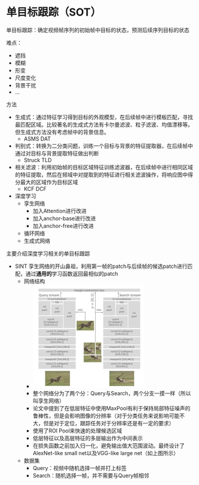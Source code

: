 # 单目标跟踪（SOT）

单目标跟踪：确定视频帧序列的初始帧中目标的状态，预测后续序列目标的状态

难点：
- 遮挡
- 模糊
- 形变
- 尺度变化
- 背景干扰
- ...

方法
- 生成式：通过特征学习得到目标的外观模型，在后续帧中进行模板匹配，寻找最匹配区域。比较著名的生成式方法有卡尔曼滤波、粒子滤波、均值漂移等。但生成式方法没有考虑帧中的背景信息。
  - ASMS DAT
- 判别式：转换为二分类问题，训练一个目标与背景的特征提取器，在后续帧中通过对目标与背景提取特征做出判断
  - Struck TLD
- 相关滤波：利用初始帧的目标区域特征训练滤波器，在后续帧中进行相同区域的特征提取，然后在频域中对提取到的特征进行相关滤波操作，将响应图中得分最大的区域作为目标区域
  - KCF DCF
- 深度学习
  - 孪生网络
    - 加入Attention进行改进
    - 加入anchor-base进行改进
    - 加入anchor-free进行改进
  - 循环网络
  - 生成式网络

主要介绍深度学习相关的单目标跟踪

- SINT
  孪生网络的开山鼻祖，利用第一帧的patch与后续帧的候选patch进行匹配，通过**通用的**学习函数返回最相似的patch
  - 网络结构
    - ![img.png](md/img.png)
    - 整个网络分为了两个分：Query与Search，两个分支一摸一样（所以叫孪生网络）
    - 论文中提到了在低层特征中使用MaxPool有利于保持局部特征噪声的鲁棒性，但是会影响图像的分辨率（对于分类任务来说影响可能不大，但是对于定位，跟踪任务对于分辨率还是有一定的要求）
    - 使用了ROI Pool来快速的处理候选区域
    - 低层特征以及高层特征的多层输出作为中间表示
    - 在损失函数之前加入归一化，避免输出值大范围波动。最终设计了AlexNet-like small net以及VGG-like large net（如上图所示）
  - 数据集
    - Query：视频中随机选择一帧并打上标签
    - Search：随机选择一帧，并不需要与Query帧相邻